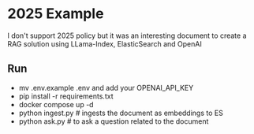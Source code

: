 # 2025 Example
I don't support 2025 policy but it was an interesting document to create a RAG solution using LLama-Index, ElasticSearch and OpenAI

## Run
- mv .env.example .env and add your OPENAI_API_KEY
- pip install -r requirements.txt
- docker compose up -d
- python ingest.py # ingests the document as embeddings to ES
- python ask.py # to ask a question related to the document